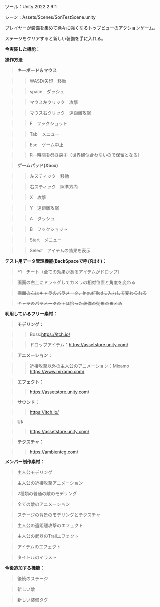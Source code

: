 ツール：Unity 2022.2.9f1

シーン：Assets/Scenes/SonTestScene.unity

プレイヤーが装備を集めて徐々に強くなるトップビューのアクションゲーム。

ステージをクリアすると新しい装備を手に入れる。

**今実装した機能：**

**操作方法**

>**キーボード＆マウス**

>>WASD/矢印　移動

>>space　ダッシュ

>>マウス左クリック　攻撃

>>マウス右クリック　遠距離攻撃

>>F　フックショット

>>Tab　メニュー

>>Esc　ゲーム中止

>>~~R　時間を巻き戻す~~（世界観似合わないので保留となる）

>**ゲームパッド(Xbox)**

>>左スティック　移動

>>右スティック　照準方向

>>X　攻撃

>>Y　遠距離攻撃

>>A　ダッシュ

>>B　フックショット

>>Start　メニュー

>>Select　アイテムの効果を表示

**テスト用データ管理機能(BackSpaceで呼び出す)：**

>F1　チート（全ての効果があるアイテムがドロップ）

>画面の右上にドラッグしてカメラの相対位置と角度を変わる

>~~画面の右はキャラのパラメータ、InputFiledに入力して変わられる~~

>~~キャラのパラメータの下は拾った装備の効果のまとめ~~

**利用しているフリー素材：**

>**モデリング：**

>>Boss:https://itch.io/

>>ドロップアイテム：https://assetstore.unity.com/

>**アニメーション：**

>>近接攻撃以外の主人公のアニメーション：Mixamo　https://www.mixamo.com/

>**エフェクト：**

>>https://assetstore.unity.com/

>**サウンド：**

>>https://itch.io/

>**UI:**

>>https://assetstore.unity.com/

>**テクスチャ：**

>>https://ambientcg.com/

**メンバー制作素材：**

>主人公モデリング

>主人公の近接攻撃アニメーション

>2種類の普通の敵のモデリング

>全ての敵のアニメーション

>ステージの背景のモデリングとテクスチャ

>主人公の遠距離攻撃のエフェクト

>主人公の武器のTrailエフェクト

>アイテムのエフェクト

>タイトルのイラスト

**今後追加する機能：**

>後続のステージ

>新しい敵

>新しい装備タグ

